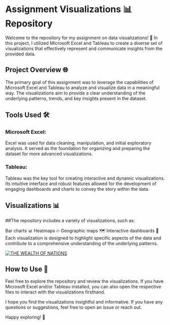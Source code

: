 # Assignment Visualizations 📊 Repository
Welcome to the repository for my assignment on data visualizations! 🚀 In this project, I utilized Microsoft Excel and Tableau to create a diverse set of visualizations that effectively represent and communicate insights from the provided data.

## Project Overview 🌐
The primary goal of this assignment was to leverage the capabilities of Microsoft Excel and Tableau to analyze and visualize data in a meaningful way. The visualizations aim to provide a clear understanding of the underlying patterns, trends, and key insights present in the dataset.

## Tools Used 🛠️
### Microsoft Excel: 
Excel was used for data cleaning, manipulation, and initial exploratory analysis. It served as the foundation for organizing and preparing the dataset for more advanced visualizations.

### Tableau: 
Tableau was the key tool for creating interactive and dynamic visualizations. Its intuitive interface and robust features allowed for the development of engaging dashboards and charts to convey the story within the data.

## Visualizations 📊
##The repository includes a variety of visualizations, such as:

Bar charts 📊
Heatmaps 🔥
Geographic maps 🗺️
Interactive dashboards 📲
Each visualization is designed to highlight specific aspects of the data and contribute to a comprehensive understanding of the underlying patterns.

<div class='tableauPlaceholder' id='viz1704818216722' style='position: relative'><noscript><a href='#'><img alt='THE WEALTH OF NATIONS ' src='https:&#47;&#47;public.tableau.com&#47;static&#47;images&#47;AS&#47;ASSIGNMENT_17029434820100&#47;Dashboard1&#47;1_rss.png' style='border: none' /></a></noscript><object class='tableauViz'  style='display:none;'><param name='host_url' value='https%3A%2F%2Fpublic.tableau.com%2F' /> <param name='embed_code_version' value='3' /> <param name='site_root' value='' /><param name='name' value='ASSIGNMENT_17029434820100&#47;Dashboard1' /><param name='tabs' value='no' /><param name='toolbar' value='yes' /><param name='static_image' value='https:&#47;&#47;public.tableau.com&#47;static&#47;images&#47;AS&#47;ASSIGNMENT_17029434820100&#47;Dashboard1&#47;1.png' /> <param name='animate_transition' value='yes' /><param name='display_static_image' value='yes' /><param name='display_spinner' value='yes' /><param name='display_overlay' value='yes' /><param name='display_count' value='yes' /><param name='language' value='en-GB' /></object></div>


## How to Use 🚀
Feel free to explore the repository and review the visualizations. If you have Microsoft Excel and/or Tableau installed, you can also open the respective files to interact with the visualizations firsthand.

I hope you find the visualizations insightful and informative. If you have any questions or suggestions, feel free to open an issue or reach out.

Happy exploring! 🌟
